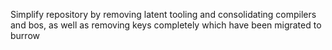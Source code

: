 Simplify repository by removing latent tooling and consolidating compilers and bos,
as well as removing keys completely which have been migrated to burrow
